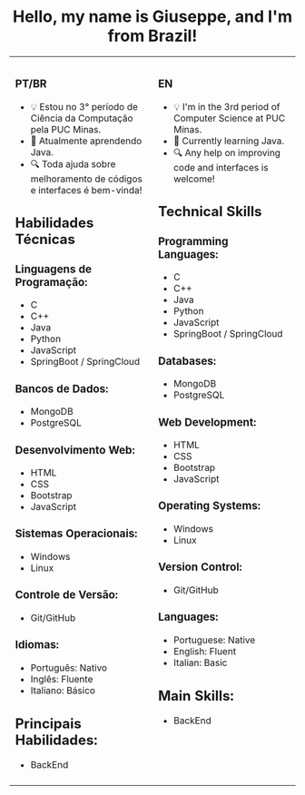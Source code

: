 <h1 align="center">Hello, my name is Giuseppe, and I'm from Brazil!</h1>

<table style="width:100%">
  <tr>
    <td style="width:50%; vertical-align:top; padding:10px;">

### PT/BR

- 💡 Estou no 3° período de Ciência da Computação pela PUC Minas.
- 📜 Atualmente aprendendo Java.
- 🔍 Toda ajuda sobre melhoramento de códigos e interfaces é bem-vinda!

## Habilidades Técnicas

### Linguagens de Programação:
- C
- C++
- Java
- Python
- JavaScript
- SpringBoot / SpringCloud

### Bancos de Dados:
- MongoDB
- PostgreSQL

### Desenvolvimento Web:
- HTML
- CSS
- Bootstrap
- JavaScript

### Sistemas Operacionais:
- Windows
- Linux

### Controle de Versão:
- Git/GitHub

### Idiomas:
- Português: Nativo
- Inglês: Fluente
- Italiano: Básico

## Principais Habilidades:
- BackEnd

    </td>
    <td style="width:50%; vertical-align:top; padding:10px;">

### EN

- 💡 I'm in the 3rd period of Computer Science at PUC Minas.
- 📜 Currently learning Java.
- 🔍 Any help on improving code and interfaces is welcome!

## Technical Skills

### Programming Languages:
- C
- C++
- Java
- Python
- JavaScript
- SpringBoot / SpringCloud

### Databases:
- MongoDB
- PostgreSQL

### Web Development:
- HTML
- CSS
- Bootstrap
- JavaScript

### Operating Systems:
- Windows
- Linux

### Version Control:
- Git/GitHub

### Languages:
- Portuguese: Native
- English: Fluent
- Italian: Basic

## Main Skills:
- BackEnd

    </td>
  </tr>
</table>
